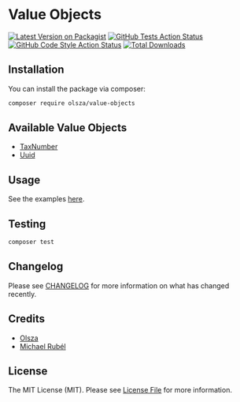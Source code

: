 # Value Objects

[![Latest Version on Packagist](https://img.shields.io/packagist/v/olsza/laravel-value-objects.svg?style=flat-square)](https://packagist.org/packages/olsza/value-objects)
[![GitHub Tests Action Status](https://img.shields.io/github/workflow/status/olsza/laravel-value-objects/run-tests?label=tests)](https://github.com/olsza/value-objects/actions?query=workflow%3Arun-tests+branch%3Amain)
[![GitHub Code Style Action Status](https://img.shields.io/github/workflow/status/olsza/laravel-value-objects/Check%20&%20fix%20styling?label=code%20style)](https://github.com/olsza/value-objects/actions?query=workflow%3A"Check+%26+fix+styling"+branch%3Amain)
[![Total Downloads](https://img.shields.io/packagist/dt/olsza/laravel-value-objects.svg?style=flat-square)](https://packagist.org/packages/olsza/value-objects)

## Installation

You can install the package via composer:

```bash
composer require olsza/value-objects
```

## Available Value Objects
- [TaxNumber](https://github.com/olsza/value-objects/blob/main/src/Complex/TaxNumber.php)
- [Uuid](https://github.com/olsza/value-objects/blob/main/src/Complex/Uuid.php)

## Usage

See the examples [here](https://github.com/olsza/value-objects/blob/main/docs/examples.md).

## Testing

```bash
composer test
```

## Changelog

Please see [CHANGELOG](CHANGELOG.md) for more information on what has changed recently.

## Credits

- [Olsza](https://github.com/olsza)
- [Michael Rubél](https://github.com/michael-rubel)

## License

The MIT License (MIT). Please see [License File](LICENSE.md) for more information.
